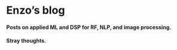 Enzo’s blog
================

<!-- WARNING: THIS FILE WAS AUTOGENERATED! DO NOT EDIT! -->

#### Posts on applied ML and DSP for RF, NLP, and image processing.

#### Stray thoughts.
